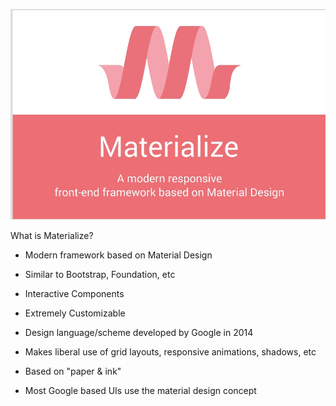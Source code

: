 
![Materialize](materialize.png)

What is Materialize?

* Modern framework based on Material Design

* Similar to Bootstrap, Foundation, etc

* Interactive Components

* Extremely Customizable

* Design language/scheme developed by Google in 2014

* Makes liberal use of grid layouts, responsive animations, shadows, etc

* Based on "paper & ink"

* Most Google based UIs use the material design concept
